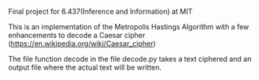 Final project for 6.437(Inference and Information) at MIT

This is an implementation of the Metropolis Hastings Algorithm with a few enhancements to decode a Caesar cipher (https://en.wikipedia.org/wiki/Caesar_cipher)

The file function decode in the file decode.py takes a text ciphered and an output file where the actual text will be written.
